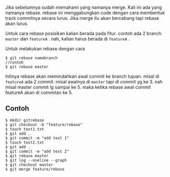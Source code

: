 Jika sebelumnya sudah memahami yang namanya merge. Kali ini ada yang namanya rebase. rebase ini menggabungkan code dengan cara membentuk track commitnya secara lurus. Jika merge itu akan bercabang tapi rebase akan lurus.

Untuk cara rebase posisikan kalian berada pada fitur. contoh ada 2 branch `master` dan `featureA` . nah, kalian harus berada di `featureA` .

Untuk melakukan rebase dengan cara
```
$ git rebase namabranch
//contoh
$ git rebase master
```
Intinya rebase akan memindahkan awal commit ke branch tujuan. misal di `featureA` ada 2 commit. misal awalnya di `master` tapi di commit yg ke 3. nah misal master commit lg sampai ke 5. maka ketika rebase awal commit featureA akan di commitan ke 5.

## Contoh
```
$ mkdir gitrebase
$ git checkout -b "feature/rebase"
$ touch text1.txt
$ git add .
$ git commit -m "add text 1"
$ touch text2.txt
$ git add .
$ git commit -m "add text 2"
$ git rebase master
$ git log --oneline --graph
$ git checkout master
$ git merge feature/rebase
```
